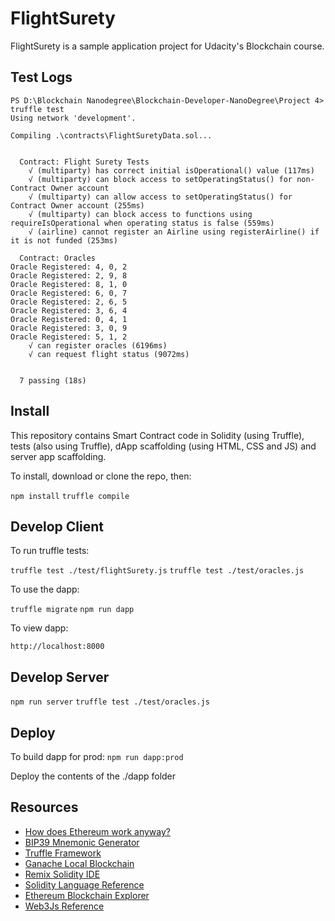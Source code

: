 # FlightSurety

FlightSurety is a sample application project for Udacity's Blockchain course.

## Test Logs

```
PS D:\Blockchain Nanodegree\Blockchain-Developer-NanoDegree\Project 4> truffle test
Using network 'development'.

Compiling .\contracts\FlightSuretyData.sol...


  Contract: Flight Surety Tests
    √ (multiparty) has correct initial isOperational() value (117ms)
    √ (multiparty) can block access to setOperatingStatus() for non-Contract Owner account
    √ (multiparty) can allow access to setOperatingStatus() for Contract Owner account (255ms)
    √ (multiparty) can block access to functions using requireIsOperational when operating status is false (559ms)
    √ (airline) cannot register an Airline using registerAirline() if it is not funded (253ms)

  Contract: Oracles
Oracle Registered: 4, 0, 2
Oracle Registered: 2, 9, 8
Oracle Registered: 8, 1, 0
Oracle Registered: 6, 0, 7
Oracle Registered: 2, 6, 5
Oracle Registered: 3, 6, 4
Oracle Registered: 0, 4, 1
Oracle Registered: 3, 0, 9
Oracle Registered: 5, 1, 2
    √ can register oracles (6196ms)
    √ can request flight status (9072ms)


  7 passing (18s)

```

## Install

This repository contains Smart Contract code in Solidity (using Truffle), tests (also using Truffle), dApp scaffolding (using HTML, CSS and JS) and server app scaffolding.

To install, download or clone the repo, then:

`npm install`
`truffle compile`

## Develop Client

To run truffle tests:

`truffle test ./test/flightSurety.js`
`truffle test ./test/oracles.js`

To use the dapp:

`truffle migrate`
`npm run dapp`

To view dapp:

`http://localhost:8000`

## Develop Server

`npm run server`
`truffle test ./test/oracles.js`

## Deploy

To build dapp for prod:
`npm run dapp:prod`

Deploy the contents of the ./dapp folder


## Resources

* [How does Ethereum work anyway?](https://medium.com/@preethikasireddy/how-does-ethereum-work-anyway-22d1df506369)
* [BIP39 Mnemonic Generator](https://iancoleman.io/bip39/)
* [Truffle Framework](http://truffleframework.com/)
* [Ganache Local Blockchain](http://truffleframework.com/ganache/)
* [Remix Solidity IDE](https://remix.ethereum.org/)
* [Solidity Language Reference](http://solidity.readthedocs.io/en/v0.4.24/)
* [Ethereum Blockchain Explorer](https://etherscan.io/)
* [Web3Js Reference](https://github.com/ethereum/wiki/wiki/JavaScript-API)
